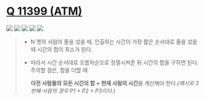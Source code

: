 # [Q 11399 (ATM)](https://www.acmicpc.net/problem/11399)

<img src="https://img.shields.io/badge/Level-Silver 3-lightgrey"> <img src="https://img.shields.io/badge/Memory-1112%20KB-blue"> <img src="https://img.shields.io/badge/Time-0%20ms-brightgreen"> <img src="https://img.shields.io/badge/Length-461%20B-red"> <img src="https://img.shields.io/badge/Language-C-blueviolet">



> - N 명의 사람이 줄을 섰을 때, 인출하는 시간이 가장 짧은 순서대로 줄을 섰을 때 시간의 합이 최소가 된다.
>
> - 따라서 시간 순서대로 오름차순으로 정렬시켜준 뒤 시간의 합을 구하면 된다. 주의할 점은, 합을 더할 때
>
>   **이전 사람들의 모든 시간의 합 + 현재 사람의 시간**을 계산해야 한다.*(예시로 3번째 사람의 경우 P1 + P2 + P3이다.)*
